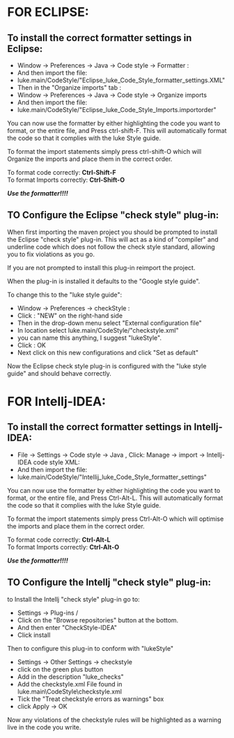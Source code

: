 FOR ECLIPSE:
===========

To install the correct formatter settings in Eclipse:
-----------------------------------------------------

- Window -> Preferences -> Java -> Code style -> Formatter :
- And then import the file:
- luke.main/CodeStyle/"Eclipse_luke_Code_Style_formatter_settings.XML"
- Then in the "Organize imports" tab :
- Window -> Preferences -> Java -> Code style -> Organize imports
- And then import the file:
- luke.main/CodeStyle/"Eclipse_luke_Code_Style_Imports.importorder"


You can now use the formatter by either highlighting the code you want to format, or the entire
file, and Press ctrl-shift-F. This will automatically format the code so that it complies with the
luke Style guide.

To format the import statements simply press ctrl-shift-O which will Organize the imports and
place them in the correct order.

To format code correctly: **Ctrl-Shift-F**  
To format Imports correctly:  **Ctrl-Shift-O**  

***Use the formatter!!!!***


TO Configure the Eclipse "check style" plug-in:
-----------------------------------------------

When first importing the maven project you should be prompted to install
the Eclipse "check style" plug-in. This will act as a kind of "compiler" and underline code which
does not follow the check style standard, allowing you to fix violations as you go.

If you are not prompted to install this plug-in reimport the project.

When the plug-in is installed it defaults to the "Google style guide".

To change this to the "luke style guide":

- Window -> Preferences -> checkStyle :
- Click : "NEW" on the right-hand side
- Then in the drop-down menu select "External configuration file"
- In location select luke.main/CodeStyle/"checkstyle.xml"
- you can name this anything, I suggest "lukeStyle".
- Click : OK
- Next click on this new configurations and click "Set as default"

Now the Eclipse check style plug-in is configured with the "luke style guide" and should
behave correctly.




FOR Intellj-IDEA:
=================

To install the correct formatter settings in Intellj-IDEA:
----------------------------------------------------------

- File -> Settings -> Code style -> Java , Click: Manage -> import -> Intellj-IDEA code style XML:
- And then import the file:
- luke.main/CodeStyle/"Intellij_luke_Code_Style_formatter_settings"


You can now use the formatter by either highlighting the code you want to format, or the entire
file, and Press Ctrl-Alt-L. This will automatically format the code so that it complies with the
luke Style guide.

To format the import statements simply press Ctrl-Alt-O which will optimise the imports and
place them in the correct order.

To format code correctly: **Ctrl-Alt-L**  
To format Imports correctly: **Ctrl-Alt-O**  

***Use the formatter!!!!***


TO Configure the Intellj "check style" plug-in:
------------------------------------------------

to Install the Intellj "check style" plug-in go to:

- Settings -> Plug-ins /
- Click on the "Browse repositories" button at the bottom.
- And then enter "CheckStyle-IDEA"
- Click install

Then to configure this plug-in to conform with "lukeStyle"

- Settings -> Other Settings -> checkstyle
- click on the green plus button
- Add in the description "luke_checks"
- Add the checkstyle.xml File found in luke.main\CodeStyle\checkstyle.xml
- Tick the "Treat checkstyle errors as warnings" box
- click Apply -> OK

Now any violations of the checkstyle rules will be highlighted as a warning live in the code you
write.
